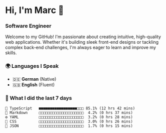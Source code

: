 # Hi, I'm Marc 👋 
### Software Engineer

Welcome to my GitHub! I'm passionate about creating intuitive, high-quality web applications. Whether it's building sleek front-end designs or tackling complex back-end challenges, I'm always eager to learn and improve my skills.  

### 🌍 Languages I Speak  
- 🇩🇪 **German** (Native)  
- 🇬🇧 **English** (Fluent)

### 🤯 What I did the last 7 days

```
🔷 TypeScript   ■■■■■■■■■■■■■■■■■□□□ 85.1% (12 hrs 42 mins)
📝 Markdown     □□□□□□□□□□□□□□□□□□□□  4.2% (0 hrs 37 mins)
⚙️ YAML         □□□□□□□□□□□□□□□□□□□□  3.2% (0 hrs 28 mins)
🎨 CSS          □□□□□□□□□□□□□□□□□□□□  3.0% (0 hrs 26 mins)
📄 JSON         □□□□□□□□□□□□□□□□□□□□  1.7% (0 hrs 15 mins)
```